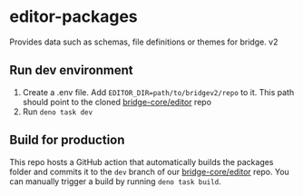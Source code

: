 # editor-packages

Provides data such as schemas, file definitions or themes for bridge. v2

## Run dev environment

1. Create a .env file. Add `EDITOR_DIR=path/to/bridgev2/repo` to it. This path should point to the cloned [bridge-core/editor](https://github.com/bridge-core/editor) repo
2. Run `deno task dev`

## Build for production

This repo hosts a GitHub action that automatically builds the packages folder and commits it to the `dev` branch of our [bridge-core/editor](https://github.com/bridge-core/editor) repo. You can manually trigger a build by running `deno task build`.

